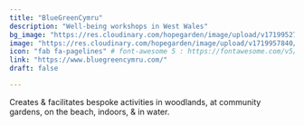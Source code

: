 ```yaml
---
title: "BlueGreenCymru"
description: "Well-being workshops in West Wales"
bg_image: "https://res.cloudinary.com/hopegarden/image/upload/v1719952740/title-poppy.webp"
image: "https://res.cloudinary.com/hopegarden/image/upload/v1719957840/bluegreencymru.webp"
icon: "fab fa-pagelines" # font-awesome 5 : https://fontawesome.com/v5/search
link: "https://www.bluegreencymru.com/"
draft: false

---
```


Creates & facilitates bespoke activities in woodlands, at community gardens, on the beach, indoors, & in water.
